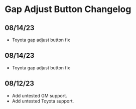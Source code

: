 # Gap Adjust Button Changelog

## 08/14/23
* Toyota gap adjust button fix

## 08/14/23
* Toyota gap adjust button fix

## 08/12/23
* Add untested GM support.
* Add untested Toyota support.
